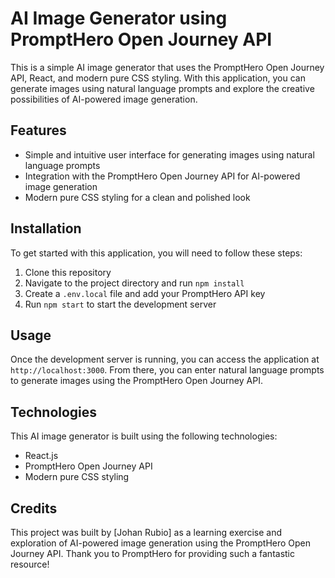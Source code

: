 # AI Image Generator using PromptHero Open Journey API

This is a simple AI image generator that uses the PromptHero Open Journey API, React, and modern pure CSS styling. With this application, you can generate images using natural language prompts and explore the creative possibilities of AI-powered image generation.

## Features
- Simple and intuitive user interface for generating images using natural language prompts
- Integration with the PromptHero Open Journey API for AI-powered image generation
- Modern pure CSS styling for a clean and polished look

## Installation
To get started with this application, you will need to follow these steps:

1. Clone this repository
2. Navigate to the project directory and run `npm install`
3. Create a `.env.local` file and add your PromptHero API key
4. Run `npm start` to start the development server

## Usage
Once the development server is running, you can access the application at `http://localhost:3000`. From there, you can enter natural language prompts to generate images using the PromptHero Open Journey API.

## Technologies
This AI image generator is built using the following technologies:
- React.js
- PromptHero Open Journey API
- Modern pure CSS styling

## Credits
This project was built by [Johan Rubio] as a learning exercise and exploration of AI-powered image generation using the PromptHero Open Journey API. Thank you to PromptHero for providing such a fantastic resource!
